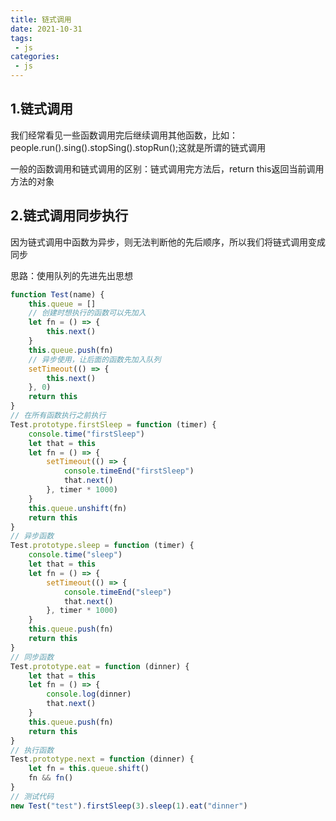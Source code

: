 ```yaml
---
title: 链式调用
date: 2021-10-31
tags:
 - js
categories:
 - js
---
```

## 1.链式调用
我们经常看见一些函数调用完后继续调用其他函数，比如：people.run().sing().stopSing().stopRun();这就是所谓的链式调用

一般的函数调用和链式调用的区别：链式调用完方法后，return this返回当前调用方法的对象

## 2.链式调用同步执行
因为链式调用中函数为异步，则无法判断他的先后顺序，所以我们将链式调用变成同步

思路：使用队列的先进先出思想
```js
function Test(name) {
    this.queue = []
    // 创建时想执行的函数可以先加入
    let fn = () => {
        this.next()
    }
    this.queue.push(fn)
    // 异步使用，让后面的函数先加入队列
    setTimeout(() => {
        this.next()
    }, 0)
    return this
}
// 在所有函数执行之前执行
Test.prototype.firstSleep = function (timer) {
    console.time("firstSleep")
    let that = this
    let fn = () => {
        setTimeout(() => {
            console.timeEnd("firstSleep")
            that.next()
        }, timer * 1000)
    }
    this.queue.unshift(fn)
    return this
}
// 异步函数
Test.prototype.sleep = function (timer) {
    console.time("sleep")
    let that = this
    let fn = () => {
        setTimeout(() => {
            console.timeEnd("sleep")
            that.next()
        }, timer * 1000)
    }
    this.queue.push(fn)
    return this
}
// 同步函数
Test.prototype.eat = function (dinner) {
    let that = this
    let fn = () => {
        console.log(dinner)
        that.next()
    }
    this.queue.push(fn)
    return this
}
// 执行函数
Test.prototype.next = function (dinner) {
    let fn = this.queue.shift()
    fn && fn()
}
// 测试代码
new Test("test").firstSleep(3).sleep(1).eat("dinner")
```